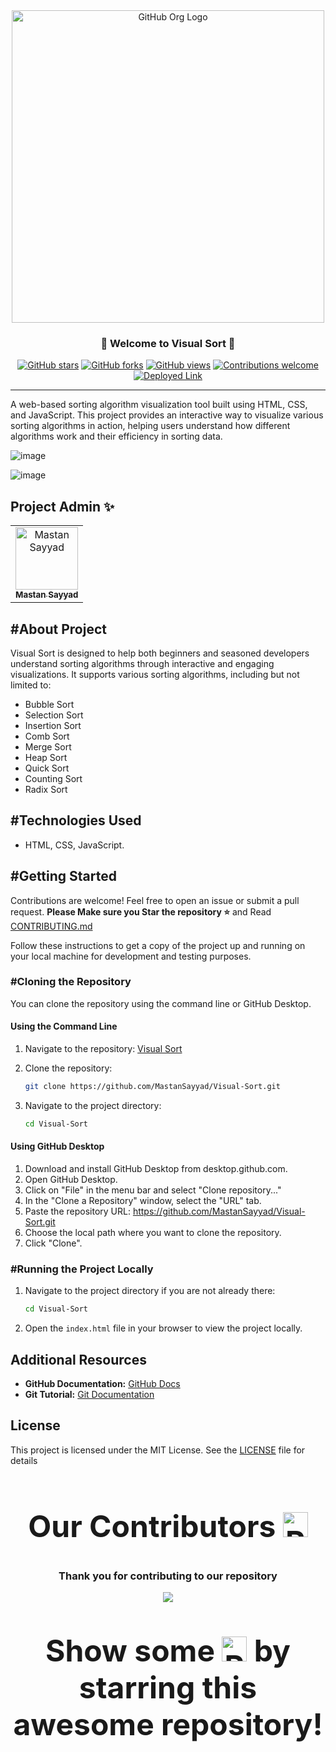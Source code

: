 
<div align="center">
  <img src="https://github.com/user-attachments/assets/25de73fa-a9b3-48cc-b1c4-8d54d4f60d4f" alt="GitHub Org Logo" width="500" />

### 🌟 Welcome to Visual Sort 🌟

[![GitHub stars](https://img.shields.io/github/stars/MastanSayyad/Visual-Sort?style=social)](https://github.com/MastanSayyad/Visual-Sort/stargazers)   [![GitHub forks](https://img.shields.io/github/forks/MastanSayyad/Visual-Sort?style=social)](https://github.com/MastanSayyad/Visual-Sort/network/members)  [![GitHub views](https://komarev.com/ghpvc/?username=MastanSayyad&repo=Visual-Sort&color=blue)](https://github.com/MastanSayyad/Visual-Sort)   [![Contributions welcome](https://img.shields.io/badge/contributions-welcome-brightgreen.svg?style=flat)](https://github.com/MastanSayyad/Visual-Sort/issues)  [![Deployed Link](https://img.shields.io/badge/Deployed%20on-Vercel-blue?style=flat&logo=vercel)](https://visual-sort-pink.vercel.app/)

</div>

---

A web-based sorting algorithm visualization tool built using HTML, CSS, and JavaScript. This project provides an interactive way to visualize various sorting algorithms in action, helping users understand how different algorithms work and their efficiency in sorting data.

![image](https://github.com/user-attachments/assets/3c613e72-1a56-4922-a39b-9e40d73adead)

![image](https://github.com/user-attachments/assets/f6ffbeae-6a48-4e49-8b3c-a480de4eff7e)

##  Project Admin ✨

<table align="center">
  <tr>
<td align="center"><a href="https://github.com/MastanSayyad"><img src="https://avatars.githubusercontent.com/u/101971980?v=4" width="100px;" alt="Mastan Sayyad"/><br /><sub><b>Mastan Sayyad</b></sub></a></td>
 </tr>
</table>

## #About Project

Visual Sort is designed to help both beginners and seasoned developers understand sorting algorithms through interactive and engaging visualizations. It supports various sorting algorithms, including but not limited to:

- Bubble Sort
- Selection Sort
- Insertion Sort
- Comb Sort
-  Merge Sort
-  Heap Sort
-  Quick Sort
-  Counting Sort
-  Radix Sort

## #Technologies Used

- HTML, CSS, JavaScript.

## #Getting Started

Contributions are welcome! Feel free to open an issue or submit a pull request. 
**Please Make sure you Star the repository ⭐** and Read [CONTRIBUTING.md](https://github.com/MastanSayyad/Visual-Sort/blob/main/CONTRIBUTING.md)


Follow these instructions to get a copy of the project up and running on your local machine for development and testing purposes.

### #Cloning the Repository

You can clone the repository using the command line or GitHub Desktop.

#### Using the Command Line

1. Navigate to the repository: [Visual Sort](https://github.com/MastanSayyad/Visual-Sort)
2. Clone the repository:

   ```bash
   git clone https://github.com/MastanSayyad/Visual-Sort.git
   ```
3. Navigate to the project directory:
   ```bash
   cd Visual-Sort
   ```

#### Using GitHub Desktop
1. Download and install GitHub Desktop from desktop.github.com.
2. Open GitHub Desktop.
3. Click on "File" in the menu bar and select "Clone repository..."
4. In the "Clone a Repository" window, select the "URL" tab.
5. Paste the repository URL: https://github.com/MastanSayyad/Visual-Sort.git
6. Choose the local path where you want to clone the repository.
7. Click "Clone".


### #Running the Project Locally
1. Navigate to the project directory if you are not already there:

   ```bash
   cd Visual-Sort
    ```
2. Open the `index.html` file in your browser to view the project locally.



## Additional Resources

- **GitHub Documentation:** [GitHub Docs](https://docs.github.com/)
- **Git Tutorial:** [Git Documentation](https://git-scm.com/doc)

## License
This project is licensed under the MIT License. See the [LICENSE](https://github.com/MastanSayyad/Visual-Sort/blob/main/LICENSE) file for details



<div align="center">
  <h2 style="font-size:3rem;">Our Contributors <img src="https://raw.githubusercontent.com/Tarikul-Islam-Anik/Animated-Fluent-Emojis/master/Emojis/Smilies/Red%20Heart.png" alt="Red Heart" width="40" height="40" /></h2>
  <h3>Thank you for contributing to our repository</h3>

  <a href="https://github.com/MastanSayyad/Visual-Sort/graphs/contributors">
    <img src="https://contributors-img.web.app/image?repo=MastanSayyad/Visual-Sort"/>
  </a>

  <p style="font-family:var(--ff-philosopher);font-size:3rem;"><b>Show some <img src="https://raw.githubusercontent.com/Tarikul-Islam-Anik/Animated-Fluent-Emojis/master/Emojis/Smilies/Red%20Heart.png" alt="Red Heart" width="40" height="40" /> by starring this awesome repository!</b></p>
</div>



